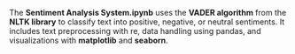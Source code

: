 The **Sentiment Analysis System.ipynb** uses the **VADER algorithm** from the **NLTK library** to classify text into positive, negative, or neutral sentiments. It includes text preprocessing with re, data handling using pandas, and visualizations with **matplotlib** and **seaborn**.
